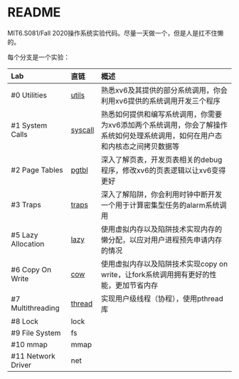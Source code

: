 # README
MIT6.S081/Fall 2020操作系统实验代码。尽量一天做一个，但是人是扛不住懒的。

每个分支是一个实验：

Lab|直链|概述
:-|:-|:-
#0 Utilities|[utils](https://github.com/YHaoNan/xv6-2020-labs/tree/util)|熟悉xv6及其提供的部分系统调用，你会利用xv6提供的系统调用开发三个程序
#1 System Calls|[syscall](https://github.com/YHaoNan/xv6-2020-labs/tree/syscall)|熟悉如何提供和编写系统调用，你需要为xv6添加两个系统调用，你会了解操作系统如何处理系统调用，如何在用户态和内核态之间拷贝数据等
#2 Page Tables|[pgtbl](https://github.com/YHaoNan/xv6-2020-labs/tree/pgtbl)|深入了解页表，开发页表相关的debug程序，修改xv6的页表逻辑以让xv6变得更好
#3 Traps|[traps](https://github.com/YHaoNan/xv6-2020-labs/tree/traps)|深入了解陷阱，你会利用时钟中断开发一个用于计算密集型任务的alarm系统调用
#5 Lazy Allocation|[lazy](https://github.com/YHaoNan/xv6-2020-labs/tree/lazy)|使用虚拟内存以及陷阱技术实现内存的懒分配，以应对用户进程预先申请内存的情况
#6 Copy On Write|[cow](https://github.com/YHaoNan/xv6-2020-labs/tree/cow)|使用虚拟内存以及陷阱技术实现copy on write，让fork系统调用拥有更好的性能，更加节省内存
#7 Multithreading|[thread](https://github.com/YHaoNan/xv6-2020-labs/tree/syscall)|实现用户级线程（协程），使用pthread库
#8 Lock|lock|
#9 File System|fs|
#10 mmap|mmap|
#11 Network Driver|net|